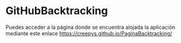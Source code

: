 # GitHubBacktracking
Puedes acceder a la página donde se encuentra alojada la aplicación mediante este enlace https://creepys.github.io/PaginaBacktracking/
